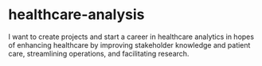 # healthcare-analysis
I want to create projects and start a career in healthcare analytics in hopes of enhancing healthcare by improving stakeholder knowledge and patient care, streamlining operations, and facilitating research.
